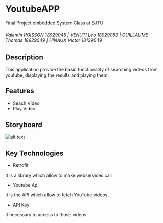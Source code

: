 # YoutubeAPP

Final Project embedded System Class at BJTU

###### Valentin POISSON 18929045 | VENUTI Leo 18929053 | GUILLAUME Thomas 18929049 | HINAUX Victor 18129049

## Description
This application provide the basic functionality of searching videos from youtube, displaying the results and playing them.

## Features
- Seach Video
- Play Video

## Storyboard

![alt text](https://github.com/thomas-guillaume/YoutubeApp/blob/master/README.md/architecture.png)

## Key Technologies

- Retrofit

It is a library which allow to make webservices call

- Youtube Api

It is the API which allow to fetch YouTube videos

- API Key

It necessary to access to those videos
